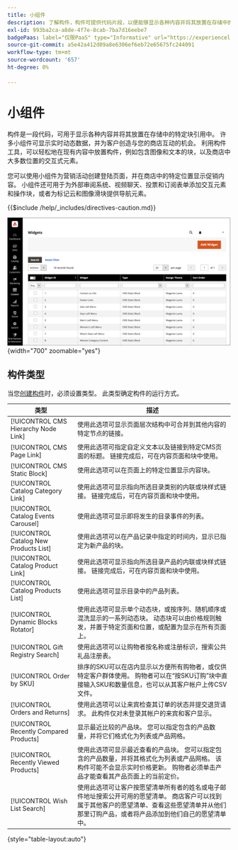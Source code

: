 ```yaml
---
title: 小组件
description: 了解构件，构件可提供代码片段，以便能够显示各种内容并将其放置在存储中的特定块引用中。
exl-id: 993ba2ca-a8de-4f7e-8cab-7ba7d16eebe7
badgePaas: label="仅限PaaS" type="Informative" url="https://experienceleague.adobe.com/zh-hans/docs/commerce/user-guides/product-solutions" tooltip="仅适用于云项目(Adobe管理的PaaS基础架构)和内部部署项目上的Adobe Commerce 。"
source-git-commit: a5e42a412d09a8e6306ef6eb72e65675fc244091
workflow-type: tm+mt
source-wordcount: '657'
ht-degree: 0%

---
```


# 小组件

构件是一段代码，可用于显示各种内容并将其放置在存储中的特定块引用中。 许多小组件可显示实时动态数据，并为客户创造与您的商店互动的机会。 利用构件工具，可以轻松地在现有内容中放置构件，例如包含图像和文本的块，以及商店中大多数位置的交互式元素。

您可以使用小组件为营销活动创建登陆页面，并在商店中的特定位置显示促销内容。 小组件还可用于为外部审阅系统、视频聊天、投票和订阅表单添加交互元素和操作块，或者为标记云和图像滑块提供导航元素。

{{$include /help/_includes/directives-caution.md}}

![新产品列表小组件](./assets/storefront-home-page-new-products.png){width="700" zoomable="yes"}

## 构件类型

当您[创建构件](widget-create.md)时，必须设置类型。 此类型确定构件的运行方式。

| 类型 | 描述 |
|--- |--- |
| [!UICONTROL CMS Hierarchy Node Link] | 使用此选项可显示页面层次结构中可合并到其他内容的特定节点的链接。 |
| [!UICONTROL CMS Page Link] | 使用此选项可指定自定义文本以及链接到特定CMS页面的标题。 链接完成后，可在内容页面和块中使用。 |
| [!UICONTROL CMS Static Block] | 使用此选项可以在页面上的特定位置显示内容块。 |
| [!UICONTROL Catalog Category Link] | 使用此选项可显示指向所选目录类别的内联或块样式链接。 链接完成后，可在内容页面和块中使用。 |
| [!UICONTROL Catalog Events Carousel] | 使用此选项可显示即将发生的目录事件的列表。 |
| [!UICONTROL Catalog New Products List] | 使用此选项可以在产品记录中指定的时间内，显示已指定为新产品的块。 |
| [!UICONTROL Catalog Product Link] | 使用此选项可显示指向所选目录产品的内联或块样式链接。 链接完成后，可在内容页面和块中使用。 |
| [!UICONTROL Catalog Products List] | 使用此选项可显示目录中的产品列表。 |
| [!UICONTROL Dynamic Blocks Rotator] | 使用此选项可显示单个动态块，或按序列、随机顺序或混洗显示的一系列动态块。 动态块可以由价格规则触发，并置于特定页面和位置，或配置为显示在所有页面上。 |
| [!UICONTROL Gift Registry Search] | 使用此选项可以让购物者按名称或注册标识，搜索公共礼品注册表。 |
| [!UICONTROL Order by SKU] | 排序的SKU可以在店内显示以方便所有购物者，或仅供特定客户群体使用。 购物者可以在“按SKU订购”块中直接输入SKU和数量信息，也可以从其客户帐户上传CSV文件。 |
| [!UICONTROL Orders and Returns] | 使用此选项可以让来宾检查其订单的状态并提交退货请求。 此构件仅对未登录其帐户的来宾和客户显示。 |
| [!UICONTROL Recently Compared Products] | 显示最近比较的产品块。 您可以指定包含的产品数量，并将它们格式化为列表或产品网格。 |
| [!UICONTROL Recently Viewed Products] | 使用此选项可显示最近查看的产品块。 您可以指定包含的产品数量，并将其格式化为列表或产品网格。 该构件可能不会显示实时价格更新。 购物者必须单击产品才能查看其产品页面上的当前定价。 |
| [!UICONTROL Wish List Search] | 使用此选项可让客户按愿望清单所有者的姓名或电子邮件地址搜索公开可用的愿望清单。 商店客户可以找到属于其他客户的愿望清单、查看这些愿望清单并从他们那里订购产品，或者将产品添加到他们自己的愿望清单中。 |

{style="table-layout:auto"}

<!-- Last updated from includes: 2022-08-30 15:36:09 -->
